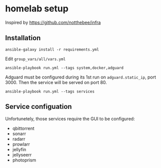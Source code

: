 
# homelab setup

Inspired by https://github.com/notthebee/infra



## Installation

```
ansible-galaxy install -r requirements.yml
```

Edit `group_vars/all/vars.yml`

```
ansible-playbook run.yml --tags system,docker,adguard
```

Adguard must be configured during its 1st run on `adguard.static_ip`, port 3000. Then the service will be served on port 80.

```
ansible-playbook run.yml --tags services
```

## Service configuation

Unfortunetely, those services require the GUI to be configured:
  - qbittorrent
  - sonarr
  - radarr
  - prowlarr
  - jellyfin
  - jellyseerr
  - photoprism

